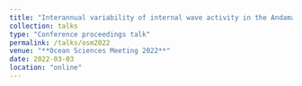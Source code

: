 ```yaml
---
title: "Interannual variability of internal wave activity in the Andaman Sea"
collection: talks
type: "Conference proceedings talk"
permalink: /talks/osm2022
venue: "**Ocean Sciences Meeting 2022**"
date: 2022-03-03
location: "online"
---
```


